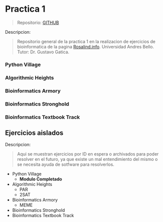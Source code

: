 # Practica 1

> Repositorio: [GITHUB](https://github.com/edgar-ramxs/practica-uno-unab)

Descripcion:

> Repositorio general de la practica 1 en la realizacion de ejercicios de bioinformatica de la pagina [Rosalind.info](https://rosalind.info/problems/locations/).
> Universidad Andres Bello.
> Tutor: Dr. Gustavo Gatica.

### Python Village

### Algorithmic Heights

### Bioinformatics Armory

### Bioinformatics Stronghold

### Bioinformatics Textbook Track

## Ejercicios aislados
Descripcion:

> Aqui se muestran ejercicios por ID en espera o archivados para poder resolver en el futuro, ya que existe un mal entendimiento del mismo o se necesita ayuda de sotfware para resolverlos.

- Python Village
  + **Modulo Completado**
- Algorithmic Heights
  + PAR
  + 2SAT
- Bioinformatics Armory
  + MEME
- Bioinformatics Stronghold
- Bioinformatics Textbook Track
